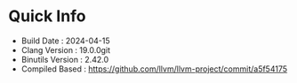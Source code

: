 # Quick Info
* Build Date : 2024-04-15
* Clang Version : 19.0.0git
* Binutils Version : 2.42.0
* Compiled Based : https://github.com/llvm/llvm-project/commit/a5f54175

